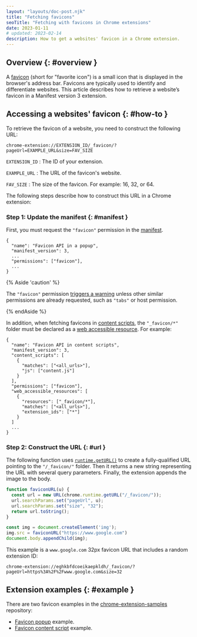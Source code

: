 ```yaml
---
layout: "layouts/doc-post.njk"
title: "Fetching favicons"
seoTitle: "Fetching with favicons in Chrome extensions"
date: 2023-01-11
# updated: 2023-02-14
description: How to get a websites' favicon in a Chrome extension.
---
```


## Overview {: #overview }

A [favicon][mdn-favicon] (short for "favorite icon") is a small icon that is displayed in the browser's address bar. Favicons are typically used to identify and differentiate websites.
This article describes how to retrieve a website’s favicon in a Manifest version 3 extension.

## Accessing a websites' favicon {: #how-to } 

To retrieve the favicon of a website, you need to construct the following URL:

```text
chrome-extension://EXTENSION_ID/_favicon/?pageUrl=EXAMPLE_URL&size=FAV_SIZE
```

`EXTENSION_ID`
: The ID of your extension.

`EXAMPLE_URL`
: The URL of the favicon's website.

`FAV_SIZE`
: The size of the favicon. For example: 16, 32, or 64.

The following steps describe how to construct this URL in a Chrome extension:  

### Step 1: Update the manifest {: #manifest }

First, you must request the `"favicon"` permission in the [manifest][doc-manifest].

```json/4
{
  "name": "Favicon API in a popup",
  "manifest_version": 3,
  ...
  "permissions": ["favicon"],
  ...
}
```

{% Aside 'caution' %}

The `"favicon"` permission [triggers a warning][doc-perms-warn] unless other similar permissions are already requested, such as `"tabs"` or host permission. 

{% endAside %}

In addition, when fetching favicons in [content scripts][doc-cs], the `"_favicon/*"` folder must be declared as a [web accessible resource][doc-war]. For example:

```json/10-16
{
  "name": "Favicon API in content scripts",
  "manifest_version": 3,
  "content_scripts": [
    {
      "matches": ["<all_urls>"],
      "js": ["content.js"]
    }
  ],
  "permissions": ["favicon"],
  "web_accessible_resources": [
    {
      "resources": ["_favicon/*"],
      "matches": ["<all_urls>"],
      "extension_ids": ["*"]
    }
  ]
  ...
}
```

### Step 2: Construct the URL {: #url }

The following function uses [`runtime.getURL()`][runtime-geturl] to create a fully-qualified URL pointing to the `"/_favicon/"` folder. Then it returns a new string representing the URL with several query parameters. Finally, the extension appends the image to the body. 

```js
function faviconURL(u) {
  const url = new URL(chrome.runtime.getURL("/_favicon/"));
  url.searchParams.set("pageUrl", u);
  url.searchParams.set("size", "32");
  return url.toString();
}

const img = document.createElement('img');
img.src = faviconURL("https://www.google.com") 
document.body.appendChild(img);
```

This example is a `www.google.com` 32px favicon URL that includes a random extension ID:

```text
chrome-extension://eghkbfdcoeikaepkldh/_favicon/?pageUrl=https%3A%2F%2Fwww.google.com&size=32
```

## Extension examples {: #example }

There are two favicon examples in the [chrome-extension-samples][gh-samples] repository:

- [Favicon popup][gh-favicon-api] example. 
- [Favicon content script][gh-favicon-cs] example. 

[doc-cs]: /docs/extensions/mv3/content_scripts/
[doc-manifest]: /docs/extensions/mv3/manifest/
[doc-perms-warn]: /docs/extensions/mv3/permission_warnings/#permissions_with_warnings
[doc-war]: /docs/extensions/mv3/manifest/web_accessible_resources/
[gh-favicon-api]: https://github.com/GoogleChrome/chrome-extensions-samples/tree/main/api/favicon
[gh-favicon-cs]: https://github.com/GoogleChrome/chrome-extensions-samples/tree/main/example/favicon-cs
[gh-samples]: https://github.com/GoogleChrome/chrome-extensions-samples/
[mdn-favicon]: https://developer.mozilla.org/docs/Glossary/Favicon
[runtime-geturl]: /docs/extensions/reference/runtime/#method-getURL

